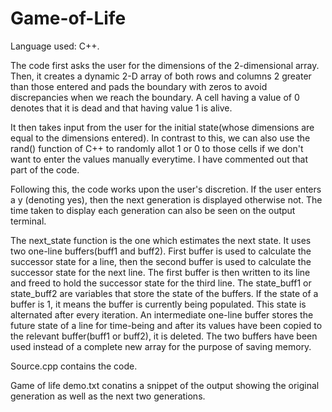 # Game-of-Life
Language used: C++. 

The code first asks the user for the dimensions of the 2-dimensional array. Then, it creates a dynamic 2-D array of both rows and columns 2 greater than those entered and pads the boundary with zeros to avoid discrepancies when we reach the boundary. A cell having a value of 0 denotes that it is dead and that having value 1 is alive.

It then takes input from the user for the initial state(whose dimensions are equal to the dimensions entered). In contrast to this, we can also use the rand() function of C++ to randomly allot 1 or 0 to those cells if we don't want to enter the values manually everytime. I have commented out that part of the code. 

Following this, the code works upon the user's discretion. If the user enters a y (denoting yes), then the next generation is displayed otherwise not. The time taken to display each generation can also be seen on the output terminal.

The next_state function is the one which estimates the next state. It uses two one-line buffers(buff1 and buff2). First buffer is used to calculate the successor state for a line, then the second buffer is used to calculate the successor state for the next line. The first buffer is then written to its line and freed to hold the successor state for the third line. The state_buff1 or state_buff2 are variables that store the state of the buffers. If the state of a buffer is 1, it means the buffer is currently being populated. This state is alternated after every iteration. 
An intermediate one-line buffer stores the future state of a line for time-being and after its values have been copied to the relevant buffer(buff1 or buff2), it is deleted. 
The two buffers have been used instead of a complete new array for the purpose of saving memory. 

Source.cpp contains the code.

Game of life demo.txt conatins a snippet of the output showing the original generation as well as the next two generations.
